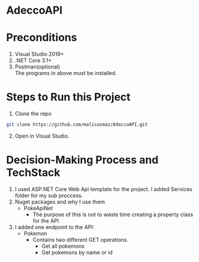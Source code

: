 # AdeccoAPI

# Preconditions

1. Visual Studio 2019+
2. .NET Core 3.1+
3. Postman(optional)<br />
The programs in above must be installed.

# Steps to Run this Project

1. Clone the repo
```sh
git clone https://github.com/malisasmaz/AdeccoAPI.git
```
2. Open in Visual Studio.

# Decision-Making Process and TechStack

1. I used ASP.NET Core Web Api template for the project. I added Services folder for my sub proccess.
2. Nuget packages and why I use them
   - PokeApiNet
     - The purpose of this is not to waste time creating a property class for the API
4. I added one endpoint to the API:
   - Pokemon
     - Contains two different GET operations. 
       - Get all pokemons
       - Get pokemons by name or id
